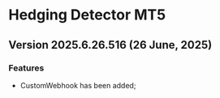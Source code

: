 # Hedging Detector MT5

## Version 2025.6.26.516 (26 June, 2025)
### Features
* CustomWebhook has been added;
